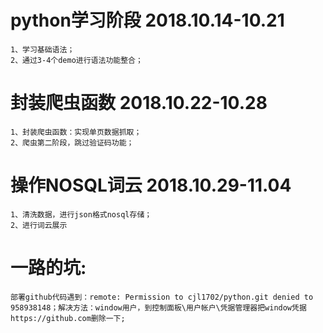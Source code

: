 # python学习阶段 2018.10.14-10.21

	1、学习基础语法；
	2、通过3-4个demo进行语法功能整合；
	
# 封装爬虫函数 2018.10.22-10.28
  
	1、封装爬虫函数：实现单页数据抓取；
	2、爬虫第二阶段，跳过验证码功能；

# 操作NOSQL词云 2018.10.29-11.04

	1、清洗数据，进行json格式nosql存储；
	2、进行词云展示
	
# 一路的坑:
	部署github代码遇到：remote: Permission to cjl1702/python.git denied to 958938148；解决方法：window用户，到控制面板\用户帐户\凭据管理器把window凭据https://github.com删除一下; 
